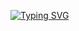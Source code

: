 [![Typing SVG](https://readme-typing-svg.demolab.com?font=Fira+Code&pause=1000&width=435&lines=I+am+just+having+fun+in+github+Thankyou)](https://git.io/typing-svg)
